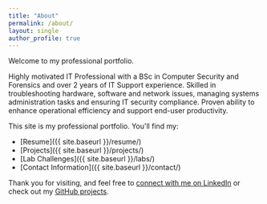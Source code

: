 ```yaml
---
title: "About"
permalink: /about/
layout: single
author_profile: true
---
```



Welcome to my professional portfolio.

Highly motivated IT Professional with a BSc in Computer Security and Forensics and over 2 years of IT Support experience. Skilled in troubleshooting hardware, software and network issues, managing systems administration tasks and ensuring IT security compliance. Proven ability to enhance operational efficiency and support end-user productivity.

This site is my professional portfolio. You'll find my:

- [Resume]({{ site.baseurl }}/resume/)
- [Projects]({{ site.baseurl }}/projects/)
- [Lab Challenges]({{ site.baseurl }}/labs/)
- [Contact Information]({{ site.baseurl }}/contact/)

Thank you for visiting, and feel free to [connect with me on LinkedIn](https://www.linkedin.com/in/collins-barmwato) or check out my [GitHub projects](https://github.com/Barmwato).

